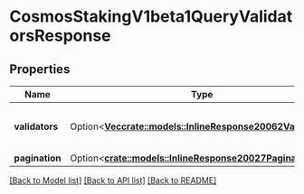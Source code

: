 # CosmosStakingV1beta1QueryValidatorsResponse

## Properties

Name | Type | Description | Notes
------------ | ------------- | ------------- | -------------
**validators** | Option<[**Vec<crate::models::InlineResponse20062Validators>**](inline_response_200_62_validators.md)> | validators contains all the queried validators. | [optional]
**pagination** | Option<[**crate::models::InlineResponse20027Pagination**](inline_response_200_27_pagination.md)> |  | [optional]

[[Back to Model list]](../README.md#documentation-for-models) [[Back to API list]](../README.md#documentation-for-api-endpoints) [[Back to README]](../README.md)


